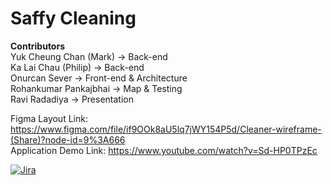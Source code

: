 # Saffy Cleaning

**Contributors**<br>
Yuk Cheung Chan (Mark) -> Back-end<br>
Ka Lai Chau (Philip) -> Back-end<br>
Onurcan Sever -> Front-end & Architecture<br>
Rohankumar Pankajbhai -> Map & Testing<br>
Ravi Radadiya -> Presentation<br>

Figma Layout Link: https://www.figma.com/file/if9OOk8aU5lq7jWY154P5d/Cleaner-wireframe-(Share)?node-id=9%3A666<br>
Application Demo Link: https://www.youtube.com/watch?v=Sd-HP0TPzEc

<a href="https://ibb.co/s9x8ZNF"><img src="https://i.ibb.co/b5wckCr/Jira.png" alt="Jira" border="0" /></a>
